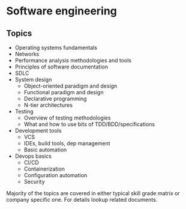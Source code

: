 # Software engineering

## Topics

* Operating systems fundamentals
* Networks
* Performance analysis methodologies and tools
* Principles of software documentation
* SDLC
* System design
    * Object-oriented paradigm and design
    * Functional paradigm and design
    * Declarative programming
    * N-tier architectures
* Testing
    * Overview of testing methodologies
    * What and how to use bits of TDD/BDD/specifications
* Development tools
    * VCS
    * IDEs, build tools, dep management
    * Basic automation
* Devops basics
    * CI/CD
    * Containerization
    * Configuration automation
    * Security

Majority of the topics are covered in either typical skill grade matrix or company specific one.
For details lookup related documents.
